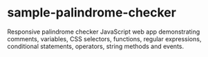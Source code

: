 # sample-palindrome-checker
Responsive palindrome checker JavaScript web app demonstrating comments, variables, CSS selectors, functions, regular expressions, conditional statements, operators, string methods and events.
